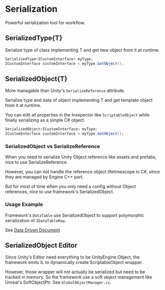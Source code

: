 # Serialization

Powerful serialization tool for workflow.

## SerializedType{T}

Serialize type of class implementing T and get new object from it at runtime.

```C#
SerializedType<ICustomInterface> myType;
ICustomInterface customInterface = myType.GetObject();
```

## SerializedObject{T}

More managable than Unity's `SerializeReference` attribute.

Serialize type and data of object implementing T and get template object from it at runtime.

You can edit all properties in the Insepector like `ScriptableObject` while finally serializing as a simple C# object.

```C#
SerializedObject<ICustomInterface> myType;
ICustomInterface customInterface = myType.GetObject();
```

### SerializedObject vs SerializeReference

When you need to serialize Unity Object reference like assets and prefabs, nice to use SerializeReference.

However, you can not handle the reference object lifetimescope in C#, since they are managed by Engine C++ part.

But for most of time when you only need a config without Object references, nice to use framework's SerializedObject.

### Usage Example

Framework's `DataTable` use SerializedObject to support polymorphic serialization of `IDataTableRow`.

See [Data Driven Document](./DataDriven.md)

## SerializedObject Editor

Since Unity's Editor need everything to be UnityEngine.Object, the framework emits IL to dynamically create ScriptableObject wrapper.

However, those wrapper will not actually be serialized but need to be tracked in memory. So the framework use a soft object management like Unreal's SoftObjectPtr. See `GlobalObjectManager.cs`.